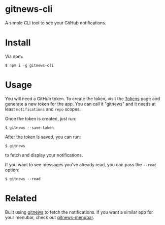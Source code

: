 # gitnews-cli

A simple CLI tool to see your GitHub notifications.

# Install

Via npm:

```
$ npm i -g gitnews-cli
```

# Usage

You will need a GitHub token. To create the token, visit the [Tokens](https://github.com/settings/tokens) page and generate a new token for the app. You can call it "gitnews" and it needs at least `notifications` and `repo` scopes.

Once the token is created, just run:

```
$ gitnews --save-token
```

After the token is saved, you can run:

```
$ gitnews
```

to fetch and display your notifications.

If you want to see messages you've already read, you can pass the `--read` option:

```
$ gitnews --read
```

# Related

Built using [gitnews](https://github.com/sirbrillig/gitnews) to fetch the notifications. If you want a similar app for your menubar, check out [gitnews-menubar](https://github.com/sirbrillig/gitnews-menubar).
